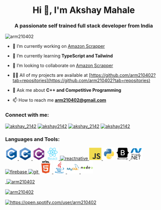 <h1 align="center">Hi 👋, I'm Akshay Mahale</h1>
<h3 align="center">A passionate self trained full stack developer from India</h3>

<p align="left"> <img src="https://komarev.com/ghpvc/?username=arm210402&label=Profile%20views&color=0e75b6&style=flat" alt="arm210402" /> </p>

- 🔭 I’m currently working on [Amazon Scrapper](https://github.com/arm210402/amazon-scrapper)

- 🌱 I’m currently learning **TypeScript and Tailwind**

- 👯 I’m looking to collaborate on [Amazon Scrapper](https://github.com/arm210402/amazon-scrapper)

- 👨‍💻 All of my projects are available at [https://github.com/arm210402?tab=repositories](https://github.com/arm210402?tab=repositories)

- 💬 Ask me about **C++ and Competitive Programming**

- 📫 How to reach me **arm210402@gmail.com**

<h3 align="left">Connect with me:</h3>
<p align="left">
<a href="https://www.codechef.com/users/akshay_2142" target="blank"><img align="center" src="https://img.icons8.com/bubbles/512/codechef.png" alt="akshay_2142" height="30" width="40" /></a>
<a href="https://codeforces.com/profile/akshay2142" target="blank"><img align="center" src="https://raw.githubusercontent.com/rahuldkjain/github-profile-readme-generator/master/src/images/icons/Social/codeforces.svg" alt="akshay2142" height="30" width="40" /></a>
<a href="https://www.leetcode.com/akshay_2142" target="blank"><img align="center" src="https://raw.githubusercontent.com/rahuldkjain/github-profile-readme-generator/master/src/images/icons/Social/leet-code.svg" alt="akshay_2142" height="30" width="40" /></a>
<a href="https://auth.geeksforgeeks.org/user/akshay2142" target="blank"><img align="center" src="https://raw.githubusercontent.com/rahuldkjain/github-profile-readme-generator/master/src/images/icons/Social/geeks-for-geeks.svg" alt="akshay2142" height="30" width="40" /></a>
</p>

<h3 align="left">Languages and Tools:</h3>
<p align="left"> <a href="https://getbootstrap.com" target="_blank" rel="noreferrer"> <img src="https://raw.githubusercontent.com/devicons/devicon/master/icons/c/c-original.svg" alt="c" width="40" height="40"/> </a> <a href="https://www.w3schools.com/cpp/" target="_blank" rel="noreferrer"> <img src="https://raw.githubusercontent.com/devicons/devicon/master/icons/cplusplus/cplusplus-original.svg" alt="cplusplus" width="40" height="40"/> </a> <a href="https://www.w3schools.com/cs/" target="_blank" rel="noreferrer"> <img src="https://raw.githubusercontent.com/devicons/devicon/master/icons/csharp/csharp-original.svg" alt="csharp" width="40" height="40"/> </a> <a href="https://dotnet.microsoft.com/" target="_blank" rel="noreferrer"> 
<img src="https://raw.githubusercontent.com/devicons/devicon/master/icons/react/react-original-wordmark.svg" alt="react" width="40" height="40"/> </a> <a href="https://reactnative.dev/" target="_blank" rel="noreferrer"> <img src="https://reactnative.dev/img/header_logo.svg" alt="reactnative" width="40" height="40"/> </a>
<a href="https://developer.mozilla.org/en-US/docs/Web/JavaScript" target="_blank" rel="noreferrer"> <img src="https://raw.githubusercontent.com/devicons/devicon/master/icons/javascript/javascript-original.svg" alt="javascript" width="40" height="40"/> </a>
<img src="https://raw.githubusercontent.com/devicons/devicon/master/icons/python/python-original.svg" alt="python" width="40" height="40"/> </a> <a href="https://reactjs.org/" target="_blank" rel="noreferrer">
<img src="https://raw.githubusercontent.com/devicons/devicon/master/icons/bootstrap/bootstrap-plain-wordmark.svg" alt="bootstrap" width="40" height="40"/> </a> <a href="https://www.cprogramming.com/" target="_blank" rel="noreferrer"> <img src="https://raw.githubusercontent.com/devicons/devicon/master/icons/dot-net/dot-net-original-wordmark.svg" alt="dotnet" width="40" height="40"/> </a> <a href="https://expressjs.com" target="_blank" rel="noreferrer">  <img src="https://www.vectorlogo.zone/logos/firebase/firebase-icon.svg" alt="firebase" width="40" height="40"/> </a> <a href="https://git-scm.com/" target="_blank" rel="noreferrer"> <img src="https://www.vectorlogo.zone/logos/git-scm/git-scm-icon.svg" alt="git" width="40" height="40"/> </a> <a href="https://www.w3.org/html/" target="_blank" rel="noreferrer"> <img src="https://raw.githubusercontent.com/devicons/devicon/master/icons/html5/html5-original-wordmark.svg" alt="html5" width="40" height="40"/> </a> <a href="https://www.java.com" target="_blank" rel="noreferrer"> <img src="https://raw.githubusercontent.com/devicons/devicon/master/icons/java/java-original.svg" alt="java" width="40" height="40"/> </a>  <a href="https://www.mysql.com/" target="_blank" rel="noreferrer"> <img src="https://raw.githubusercontent.com/devicons/devicon/master/icons/mysql/mysql-original-wordmark.svg" alt="mysql" width="40" height="40"/> </a> <a href="https://nodejs.org" target="_blank" rel="noreferrer"> <img src="https://raw.githubusercontent.com/devicons/devicon/master/icons/nodejs/nodejs-original-wordmark.svg" alt="nodejs" width="40" height="40"/> </a> <a href="https://www.python.org" target="_blank" rel="noreferrer">   </p>

<p>&nbsp;<img align="center" src="https://github-readme-stats.vercel.app/api?username=arm210402&show_icons=true&locale=en" alt="arm210402" /></p>

<p><img align="center" src="https://github-readme-streak-stats.herokuapp.com/?user=arm210402&" alt="arm210402" /></p>

<p><img align="center" src="https://novatorem-x3cq-git-master-arm210402.vercel.app/api/spotify" alt="https://open.spotify.com/user/arm210402" /></p>


